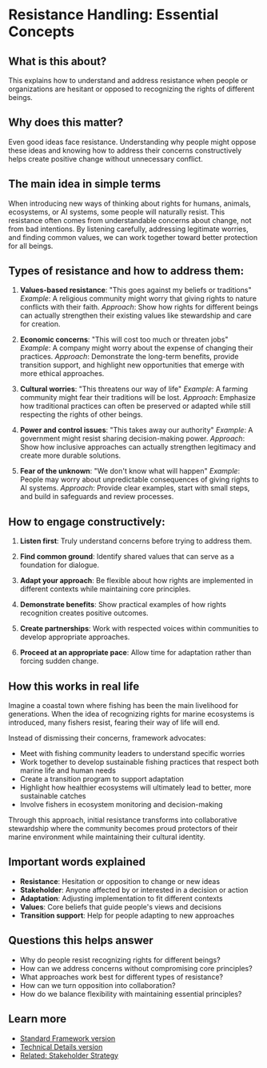 # Resistance Handling: Essential Concepts

## What is this about?
This explains how to understand and address resistance when people or organizations are hesitant or opposed to recognizing the rights of different beings.

## Why does this matter?
Even good ideas face resistance. Understanding why people might oppose these ideas and knowing how to address their concerns constructively helps create positive change without unnecessary conflict.

## The main idea in simple terms
When introducing new ways of thinking about rights for humans, animals, ecosystems, or AI systems, some people will naturally resist. This resistance often comes from understandable concerns about change, not from bad intentions. By listening carefully, addressing legitimate worries, and finding common values, we can work together toward better protection for all beings.

## Types of resistance and how to address them:

1. **Values-based resistance**: "This goes against my beliefs or traditions"
   *Example*: A religious community might worry that giving rights to nature conflicts with their faith.
   *Approach*: Show how rights for different beings can actually strengthen their existing values like stewardship and care for creation.

2. **Economic concerns**: "This will cost too much or threaten jobs"
   *Example*: A company might worry about the expense of changing their practices.
   *Approach*: Demonstrate the long-term benefits, provide transition support, and highlight new opportunities that emerge with more ethical approaches.

3. **Cultural worries**: "This threatens our way of life"
   *Example*: A farming community might fear their traditions will be lost.
   *Approach*: Emphasize how traditional practices can often be preserved or adapted while still respecting the rights of other beings.

4. **Power and control issues**: "This takes away our authority"
   *Example*: A government might resist sharing decision-making power.
   *Approach*: Show how inclusive approaches can actually strengthen legitimacy and create more durable solutions.

5. **Fear of the unknown**: "We don't know what will happen"
   *Example*: People may worry about unpredictable consequences of giving rights to AI systems.
   *Approach*: Provide clear examples, start with small steps, and build in safeguards and review processes.

## How to engage constructively:

1. **Listen first**: Truly understand concerns before trying to address them.

2. **Find common ground**: Identify shared values that can serve as a foundation for dialogue.

3. **Adapt your approach**: Be flexible about how rights are implemented in different contexts while maintaining core principles.

4. **Demonstrate benefits**: Show practical examples of how rights recognition creates positive outcomes.

5. **Create partnerships**: Work with respected voices within communities to develop appropriate approaches.

6. **Proceed at an appropriate pace**: Allow time for adaptation rather than forcing sudden change.

## How this works in real life

Imagine a coastal town where fishing has been the main livelihood for generations. When the idea of recognizing rights for marine ecosystems is introduced, many fishers resist, fearing their way of life will end.

Instead of dismissing their concerns, framework advocates:
- Meet with fishing community leaders to understand specific worries
- Work together to develop sustainable fishing practices that respect both marine life and human needs
- Create a transition program to support adaptation
- Highlight how healthier ecosystems will ultimately lead to better, more sustainable catches
- Involve fishers in ecosystem monitoring and decision-making

Through this approach, initial resistance transforms into collaborative stewardship where the community becomes proud protectors of their marine environment while maintaining their cultural identity.

## Important words explained
- **Resistance**: Hesitation or opposition to change or new ideas
- **Stakeholder**: Anyone affected by or interested in a decision or action
- **Adaptation**: Adjusting implementation to fit different contexts
- **Values**: Core beliefs that guide people's views and decisions
- **Transition support**: Help for people adapting to new approaches

## Questions this helps answer
- Why do people resist recognizing rights for different beings?
- How can we address concerns without compromising core principles?
- What approaches work best for different types of resistance?
- How can we turn opposition into collaboration?
- How do we balance flexibility with maintaining essential principles?

## Learn more
- [Standard Framework version](/framework/docs/implementation/ethics/standard/5.8-resistance-handling)
- [Technical Details version](/framework/docs/implementation/ethics/technical/5.8-resistance-handling)
- [Related: Stakeholder Strategy](/framework/docs/implementation/ethics/essential/5.7-stakeholder-strategy)
